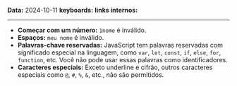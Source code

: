 
**Data:** 2024-10-11
**keyboards:** 
**links internos:** 
___

- **Começar com um número:** `1nome` é inválido.
- **Espaços:** `meu nome` é inválido.
- **Palavras-chave reservadas:** JavaScript tem palavras reservadas com significado especial na linguagem, como `var`, `let`, `const`, `if`, `else`, `for`, `function`, etc. Você não pode usar essas palavras como identificadores.
- **Caracteres especiais:** Exceto underline e cifrão, outros caracteres especiais como `@`, `#`, `%`, `&`, etc., não são permitidos.

